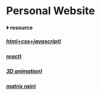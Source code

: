 
# Personal Website 

#### &#x23f5; resource 
##### [html+css+javascript)](https://www.youtube.com/watch?v=0YFrGy_mzjY)
##### [react)](https://www.youtube.com/watch?v=G-Cr00UYokU)
##### [3D animation)](https://www.youtube.com/watch?v=wxvSHOrBHbw)
##### [matrix rain)](https://www.youtube.com/watch?v=f5ZswIE_SgY)

